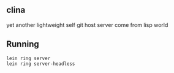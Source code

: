 ## clina

yet another lightweight self git host server come from lisp world

## Running

```
lein ring server
lein ring server-headless
```
